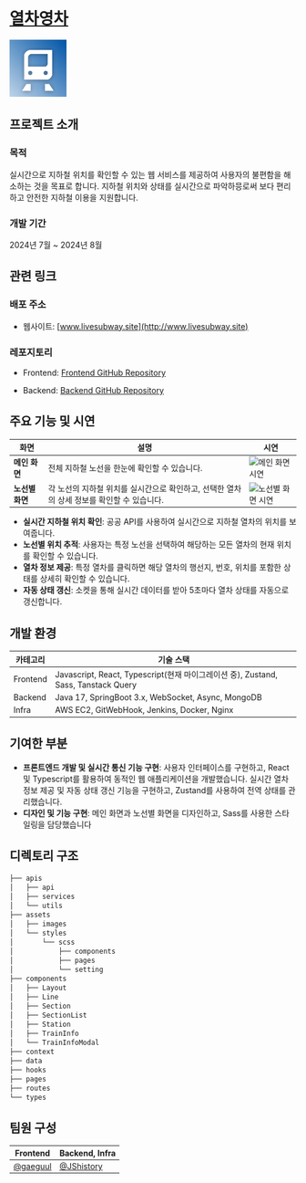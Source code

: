 # [열차영차](http://www.livesubway.site)

<img src="./public/logo192.png" alt="Project Icon" width="100" height="100">

## 프로젝트 소개

### 목적

실시간으로 지하철 위치를 확인할 수 있는 웹 서비스를 제공하여 사용자의 불편함을 해소하는 것을 목표로 합니다. 지하철 위치와 상태를 실시간으로 파악하믕로써 보다 편리하고 안전한 지하철 이용을 지원합니다.

### 개발 기간

2024년 7월 ~ 2024년 8월

## 관련 링크

### 배포 주소

- 웹사이트: [www.livesubway.site](http://www.livesubway.site)

### 레포지토리

- Frontend: [Frontend GitHub Repository](https://github.com/KNU-s/subway_Web)

- Backend: [Backend GitHub Repository](https://github.com/KNU-s/subway_BackEnd)

## 주요 기능 및 시연

| **화면**        | **설명**                                                                                   | **시연**                                                                                             |
| --------------- | ------------------------------------------------------------------------------------------ | ---------------------------------------------------------------------------------------------------- |
| **메인 화면**   | 전체 지하철 노선을 한눈에 확인할 수 있습니다.                                              | ![메인 화면 시연](https://github.com/user-attachments/assets/2766c2fe-2527-4e65-b103-0b4dd46326e9)   |
| **노선별 화면** | 각 노선의 지하철 위치를 실시간으로 확인하고, 선택한 열차의 상세 정보를 확인할 수 있습니다. | ![노선별 화면 시연](https://github.com/user-attachments/assets/1a73116b-ae21-48eb-b3d1-3303ce089f87) |

- **실시간 지하철 위치 확인**: 공공 API를 사용하여 실시간으로 지하철 열차의 위치를 보여줍니다.
- **노선별 위치 추적**: 사용자는 특정 노선을 선택하여 해당하는 모든 열차의 현재 위치를 확인할 수 있습니다.
- **열차 정보 제공**: 특정 열차를 클릭하면 해당 열차의 행선지, 번호, 위치를 포함한 상태를 상세히 확인할 수 있습니다.
- **자동 상태 갱신**: 소켓을 통해 실시간 데이터를 받아 5초마다 열차 상태를 자동으로 갱신합니다.

## 개발 환경

| **카테고리** | **기술 스택**                                                                      |
| ------------ | ---------------------------------------------------------------------------------- |
| Frontend     | Javascript, React, Typescript(현재 마이그레이션 중), Zustand, Sass, Tanstack Query |
| Backend      | Java 17, SpringBoot 3.x, WebSocket, Async, MongoDB                                 |
| Infra        | AWS EC2, GitWebHook, Jenkins, Docker, Nginx                                        |

## 기여한 부분

- **프론트엔드 개발 및 실시간 통신 기능 구현**: 사용자 인터페이스를 구현하고, React 및 Typescript를 활용하여 동적인 웹 애플리케이션을 개발했습니다. 실시간 열차 정보 제공 및 자동 상태 갱신 기능을 구현하고, Zustand를 사용하여 전역 상태를 관리했습니다.
- **디자인 및 기능 구현**: 메인 화면과 노선별 화면을 디자인하고, Sass를 사용한 스타일링을 담당했습니다

## 디렉토리 구조

```
├── apis
│   ├── api
│   ├── services
│   └── utils
├── assets
│   ├── images
│   └── styles
│       └── scss
│           ├── components
│           ├── pages
│           └── setting
├── components
│   ├── Layout
│   ├── Line
│   ├── Section
│   ├── SectionList
│   ├── Station
│   ├── TrainInfo
│   └── TrainInfoModal
├── context
├── data
├── hooks
├── pages
├── routes
└── types
```

## 팀원 구성

| Frontend                               | Backend, Infra                             |
| -------------------------------------- | ------------------------------------------ |
| [@gaeguul](https://github.com/gaeguul) | [@JShistory](https://github.com/JShistory) |
